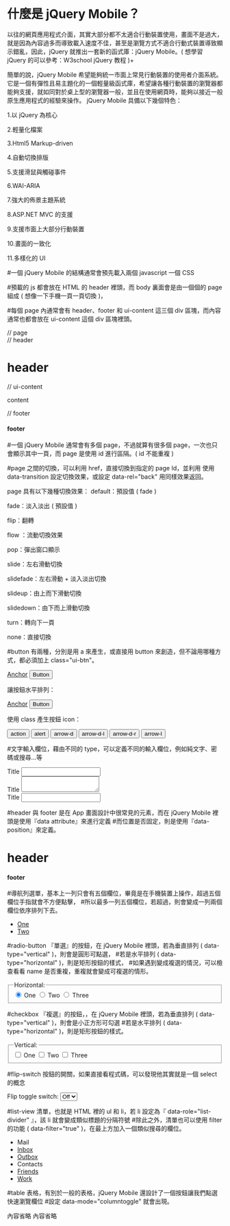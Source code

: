 # 什麼是 jQuery Mobile？

以往的網頁應用程式介面，其實大部分都不太適合行動裝置使用，畫面不是過大，就是因為內容過多而導致載入速度不佳，甚至是瀏覽方式不適合行動式裝置導致顯示錯亂，因此，jQuery 就推出一套新的函式庫：jQuery Mobile。( 想學習 jQuery 的可以參考：W3school jQuery 教程 )+

簡單的說，jQuery Mobile 希望能夠統一市面上常見行動裝置的使用者介面系統。它是一個有彈性且易主題化的一個輕量級函式庫，希望讓各種行動裝置的瀏覽器都能夠支援，就如同對於桌上型的瀏覽器一般，並且在使用網頁時，能夠以接近一般原生應用程式的經驗來操作。
jQuery Mobile 具備以下幾個特色：

1.以 jQuery 為核心

2.輕量化檔案

3.Html5 Markup-driven

4.自動切換排版

5.支援滑鼠與觸碰事件

6.WAI-ARIA

7.強大的佈景主題系統

8.ASP.NET MVC 的支援

9.支援市面上大部分行動裝置

10.畫面的一致化

11.多樣化的 UI

#一個 jQuery Mobile 的結構通常會預先載入兩個 javascript 一個 CSS

<link rel="stylesheet" href="jquery.mobile.min.css">

<script src="jquery.min.js"></script>

<script src="jquery.mobile.min.js"></script>

#預載的 js 都會放在 HTML 的 header 裡頭，而 body 裏面會是由一個個的 page 組成 ( 想像一下手機一頁一頁切換 )，

#每個 page 內通常會有 header、footer 和 ui-content 這三個 div 區塊，而內容通常也都會放在 ui-content 這個 div 區塊裡頭。

<head>
  <title>jQuery Mobile</title>
  <link rel="stylesheet" href="http://code.jquery.com/mobile/1.0a1/jquery.mobile.min.css">
  <script src="http://code.jquery.com/jquery-1.4.3.min.js"></script>
  <script src="http://code.jquery.com/mobile/1.0a1/jquery.mobile.min.js"></script>
</head>
<body>
  <div data-role="page">  // page
    <div data-role="header">  // header
      <h1>header</h1>
    </div>
    <div class="ui-content">  // ui-content
      <p>content</p>
    </div>
    <div data-role="footer">  // footer
      <h4>footer</h4>
    </div>
  </div>
</body>

#一個 jQuery Mobile 通常會有多個 page，不過就算有很多個 page，一次也只會顯示其中一頁，而 page 是使用 id 進行區隔。( id 不能重複 )

<div id="page1" data-role="page">

  <div role="main" class="ui-content"></div>
  
</div>

<div id="page2" data-role="page">

  <div role="main" class="ui-content"></div>
  
</div>

<div id="page3" data-role="page">

  <div role="main" class="ui-content"></div>
  
</div>

#page 之間的切換，可以利用 href，直接切換到指定的 page Id，並利用 使用 data-transition 設定切換效果，或設定 data-rel="back" 用同樣效果返回。

page 具有以下幾種切換效果：
default：預設值 ( fade )

fade：淡入淡出 ( 預設值 )

flip：翻轉

flow ：流動切換效果

pop：彈出窗口顯示

slide：左右滑動切換

slidefade：左右滑動 + 淡入淡出切換

slideup：由上而下滑動切換

slidedown：由下而上滑動切換

turn：轉向下一頁

none：直接切換

#button 有兩種，分別是用 a 來產生，或直接用 button 來創造，但不論用哪種方式，都必須加上 class="ui-btn"。

<a href="#" class="ui-btn">Anchor</a>
<button class="ui-btn">Button</button>

讓按鈕水平排列：

<a href="#" class="ui-btn ui-btn-inline">Anchor</a>
<button class="ui-btn ui-btn-inline">Button</button>

使用 class 產生按鈕 icon： 

<button class="ui-btn ui-btn-icon-left ui-icon-action">action</button>
<button class="ui-btn ui-btn-icon-left ui-icon-alert">alert</button>
<button class="ui-btn ui-btn-icon-up ui-icon-arrow-d">arrow-d</button>
<button class="ui-btn ui-btn-icon-right ui-icon-arrow-d-l">arrow-d-l</button>
<button class="ui-btn ui-btn-icon-bottom ui-icon-arrow-d-r">arrow-d-r</button>
<button class="ui-btn ui-btn-icon-left ui-icon-arrow-l">arrow-l</button>

#文字輸入欄位，藉由不同的 type，可以定義不同的輸入欄位，例如純文字、密碼或搜尋...等

<div class="ui-field-contain">
  <label for="#text_id">Title</label>
<input type="text" name="" id="#text_id">
</div>
<div class="ui-field-contain">
  <label for="#textarea_id">Title</label>
  <textarea name="" id="#textarea_id"></textarea>
</div>
<div class="ui-field-contain">
  <label for="#search_id">Title</label>
  <input type="search" name="" id="#search_id">
</div>

#header 與 footer 是在 App 畫面設計中很常見的元素，而在 jQuery Mobile 裡頭是使用『data attribute』來進行定義
#而位置是否固定，則是使用『data-position』來定義。

<div data-role="header" data-position="fixed">
  <h1>header</h1>
</div>

<div data-role="footer" data-position="fixed">
  <h4>footer</h4>
</div>

#導航列選單，基本上一列只會有五個欄位，畢竟是在手機裝置上操作，超過五個欄位手指就會不方便點擊，
#所以最多一列五個欄位，若超過，則會變成一列兩個欄位依序排列下去。

<div data-role="navbar">
  <ul>
    <li><a href="#">One</a></li>
    <li><a href="#">Two</a></li>
  </ul>
</div>

#radio-button 『單選』的按鈕，在 jQuery Mobile 裡頭，若為垂直排列 ( data-type="vertical" )，則會是圓形可點選，
#若是水平排列 ( data-type="horizontal" )，則是矩形按鈕的樣式，
#如果遇到變成複選的情況，可以檢查看看 name 是否重複，重複就會變成可複選的情形。

<form>
  <fieldset data-role="controlgroup" data-type="horizontal">
    <legend>Horizontal:</legend>
    <input type="radio" name="radio-choice-h-2" id="radio-choice-h-2a" value="on" checked="checked">
    <label for="radio-choice-h-2a">One</label>
    <input type="radio" name="radio-choice-h-2" id="radio-choice-h-2b" value="off">
    <label for="radio-choice-h-2b">Two</label>
    <input type="radio" name="radio-choice-h-2" id="radio-choice-h-2c" value="other">
    <label for="radio-choice-h-2c">Three</label>
  </fieldset>
</form>

#checkbox 『複選』的按鈕，，在 jQuery Mobile 裡頭，若為垂直排列 ( data-type="vertical" )，則會是小正方形可勾選
#若是水平排列 ( data-type="horizontal" )，則是矩形按鈕的樣式。

<form>
  <fieldset data-role="controlgroup">
    <legend>Vertical:</legend>
    <input type="checkbox" name="checkbox-v-2a" id="checkbox-v-2a">
    <label for="checkbox-v-2a">One</label>
    <input type="checkbox" name="checkbox-v-2b" id="checkbox-v-2b">
    <label for="checkbox-v-2b">Two</label>
    <input type="checkbox" name="checkbox-v-2c" id="checkbox-v-2c">
    <label for="checkbox-v-2c">Three</label>
  </fieldset>
</form>

#flip-switch 按鈕的開關，如果直接看程式碼，可以發現他其實就是一個 select 的概念

<form>
  <label for="flip-2">Flip toggle switch:</label>
  <select name="flip-2" id="flip-2" data-role="flipswitch" data-theme="b">
    <option value="off">Off</option>
    <option value="on">On</option>
  </select>
</form>

#list-view  清單，也就是 HTML 裡的 ul 和 li，若 li 設定為『 data-role="list-divider" 』，該 li 就會變成類似標題的分隔符號
#除此之外，清單也可以使用 filter 的功能 ( data-filter="true" )，在最上方加入一個類似搜尋的欄位。

<ul data-role="listview" data-inset="true" data-divider-theme="a" data-filter="true">
  <li data-role="list-divider">Mail</li>
  <li>
    <a href="#">Inbox</a>
  </li>
  <li>
    <a href="#">Outbox</a>
  </li>
  <li data-role="list-divider">Contacts</li>
  <li>
    <a href="#">Friends</a>
  </li>
  <li>
    <a href="#">Work</a>
  </li>
</ul>

#table 表格，有別於一般的表格，jQuery Mobile 還設計了一個按鈕讓我們點選快速瀏覽欄位
#設定 data-mode="columntoggle" 就會出現。

<table data-role="table" id="table-column-toggle" data-mode="columntoggle" class="ui-responsive table-stroke">
  <thead>
    內容省略
  </thead>
  <tbody>
    內容省略
  </tbody>
</table>

